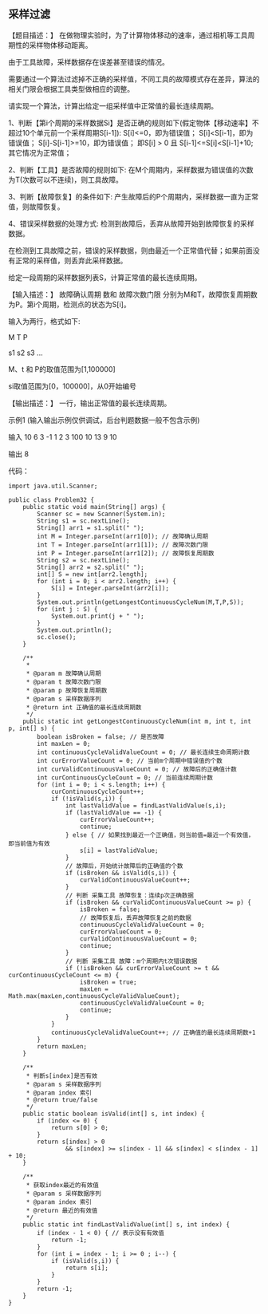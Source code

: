 ## 采样过滤

【题目描述：】
在做物理实验时，为了计算物体移动的速率，通过相机等工具周期性的采样物体移动距离。

由于工具故障，采样数据存在误差甚至错误的情况。

需要通过一个算法过滤掉不正确的采样值，不同工具的故障模式存在差异，算法的相关门限会根据工具类型做相应的调整。

请实现一个算法，计算出给定一组采样值中正常值的最长连续周期。

1、判断【第i个周期的采样数据Si】是否正确的规则如下(假定物体【移动速率】不超过10个单元前一个采样周期S[i-1]):
S[i]<=0，即为错误值；
S[i]<S[i-1]，即为错误值；
S[i]-S[i-1]>=10，即为错误值；
即S[i] > 0 且 S[i-1]<=S[i]<S[i-1]+10;
其它情况为正常值；

2、判断【工具】是否故障的规则如下:
在M个周期内，采样数据为错误值的次数为T(次数可以不连续)，则工具故障。

3、判断【故障恢复】的条件如下:
产生故障后的P个周期内，采样数据一直为正常值，则故障恢复。

4、错误采样数据的处理方式:
检测到故障后，丢弃从故障开始到故障恢复的采样数据。

在检测到工具故障之前，错误的采样数据，则由最近一个正常值代替；如果前面没有正常的采样值，则丢弃此采样数据。

给定一段周期的采样数据列表S，计算正常值的最长连续周期。

【输入描述：】
故障确认周期 数和 故障次数门限 分别为M和T，故障恢复周期数为P。第i个周期，检测点的状态为S[i]。

输入为两行，格式如下:

M T P

s1 s2 s3 ...

M、t 和 P的取值范围为[1,100000]

si取值范围为[0，100000]，从0开始编号

【输出描述：】
一行，输出正常值的最长连续周期。

示例1 (输入输出示例仅供调试，后台判题数据一般不包含示例)

输入
10 6 3
-1 1 2 3 100 10 13 9 10

输出
8

代码：
```
import java.util.Scanner;

public class Problem32 {
    public static void main(String[] args) {
        Scanner sc = new Scanner(System.in);
        String s1 = sc.nextLine();
        String[] arr1 = s1.split(" ");
        int M = Integer.parseInt(arr1[0]); // 故障确认周期
        int T = Integer.parseInt(arr1[1]); // 故障次数门限
        int P = Integer.parseInt(arr1[2]); // 故障恢复周期数
        String s2 = sc.nextLine();
        String[] arr2 = s2.split(" ");
        int[] S = new int[arr2.length];
        for (int i = 0; i < arr2.length; i++) {
            S[i] = Integer.parseInt(arr2[i]);
        }
        System.out.println(getLongestContinuousCycleNum(M,T,P,S));
        for (int j : S) {
            System.out.print(j + " ");
        }
        System.out.println();
        sc.close();
    }

    /**
     *
     * @param m 故障确认周期
     * @param t 故障次数门限
     * @param p 故障恢复周期数
     * @param s 采样数据序列
     * @return int 正确值的最长连续周期数
     */
    public static int getLongestContinuousCycleNum(int m, int t, int p, int[] s) {
        boolean isBroken = false; // 是否故障
        int maxLen = 0;
        int continuousCycleValidValueCount = 0; // 最长连续生命周期计数
        int curErrorValueCount = 0; // 当前m个周期中错误值的个数
        int curValidContinuousValueCount = 0; // 故障后的正确值计数
        int curContinuousCycleCount = 0; // 当前连续周期计数
        for (int i = 0; i < s.length; i++) {
            curContinuousCycleCount++;
            if (!isValid(s,i)) {
                int lastValidValue = findLastValidValue(s,i);
                if (lastValidValue == -1) {
                    curErrorValueCount++;
                    continue;
                } else { // 如果找到最近一个正确值，则当前值=最近一个有效值，即当前值为有效
                    s[i] = lastValidValue;
                }
                // 故障后，开始统计故障后的正确值的个数
                if (isBroken && isValid(s,i)) {
                    curValidContinuousValueCount++;
                }
                // 判断 采集工具 故障恢复：连续p次正确数据
                if (isBroken && curValidContinuousValueCount >= p) {
                    isBroken = false;
                    // 故障恢复后，丢弃故障恢复之前的数据
                    continuousCycleValidValueCount = 0;
                    curErrorValueCount = 0;
                    curValidContinuousValueCount = 0;
                    continue;
                }
                // 判断 采集工具 故障：m个周期内t次错误数据
                if (!isBroken && curErrorValueCount >= t && curContinuousCycleCount <= m) {
                    isBroken = true;
                    maxLen = Math.max(maxLen,continuousCycleValidValueCount);
                    continuousCycleValidValueCount = 0;
                    continue;
                }
            }
            continuousCycleValidValueCount++; // 正确值的最长连续周期数+1
        }
        return maxLen;
    }

    /**
     * 判断s[index]是否有效
     * @param s 采样数据序列
     * @param index 索引
     * @return true/false
     */
    public static boolean isValid(int[] s, int index) {
        if (index <= 0) {
            return s[0] > 0;
        }
        return s[index] > 0
                && s[index] >= s[index - 1] && s[index] < s[index - 1] + 10;
    }

    /**
     * 获取index最近的有效值
     * @param s 采样数据序列
     * @param index 索引
     * @return 最近的有效值
     */
    public static int findLastValidValue(int[] s, int index) {
        if (index - 1 < 0) { // 表示没有有效值
            return -1;
        }
        for (int i = index - 1; i >= 0 ; i--) {
            if (isValid(s,i)) {
                return s[i];
            }
        }
        return -1;
    }
}
```
